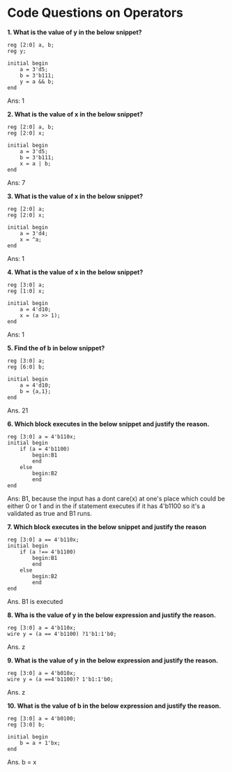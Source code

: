 # Code Questions on Operators

**1. What is the value of y in the below snippet?**
```
reg [2:0] a, b;
reg y;

initial begin
    a = 3'd5;
    b = 3'b111;
    y = a && b;
end
```
Ans: 1

**2. What is the value of x in the below snippet?**
```
reg [2:0] a, b;
reg [2:0] x;

initial begin 
    a = 3'd5;
    b = 3'b111;
    x = a | b;
end
```
Ans: 7

**3. What is the value of x in the below snippet?**
```
reg [2:0] a;
reg [2:0] x;

initial begin 
    a = 3'd4;
    x = ^a;
end
```
Ans: 1

**4. What is the value of x in the below snippet?**
```
reg [3:0] a;
reg [1:0] x;

initial begin
    a = 4'd10;
    x = (a >> 1);
end
```
Ans: 1

**5. Find the of b in below snippet?**
```
reg [3:0] a;
reg [6:0] b;

initial begin
    a = 4'd10;
    b = {a,1};
end
```
Ans. 21

**6. Which block executes in the below snippet and justify the reason.**
```
reg [3:0] a = 4'b110x;
initial begin 
    if (a = 4'b1100)
        begin:B1
        end
    else
        begin:B2
        end
end
```
Ans: B1, because the input has a dont care(x) at one's place which could be either 0 or 1 and in the if statement executes if it has 4'b1100 so it's a validated as true and B1 runs.

**7. Which block executes in the below snippet and justify the reason**
```
reg [3:0] a == 4'b110x;
initial begin 
    if (a !== 4'b1100)
        begin:B1
        end
    else
        begin:B2
        end
end
```
Ans. B1 is executed 
<!--B2 will be executed. "if" is executed only when a is not equal to 4'b1100.-->

**8. Wha is the value of y in the below expression and justify the reason.**
```
reg [3:0] a = 4'b110x;
wire y = (a == 4'b1100) ?1'b1:1'b0;
```
Ans. z

**9. What is the value of y in the below expression and justify the reason.**
```
reg [3:0] a = 4'b010x;
wire y = (a ==4'b1100)? 1'b1:1'b0;
```
Ans. z

**10. What is the value of b in the below expression and justify the reason.**
```
reg [3:0] a = 4'b0100;
reg [3:0] b;

initial begin
    b = a + 1'bx;
end
```
Ans. b = x
